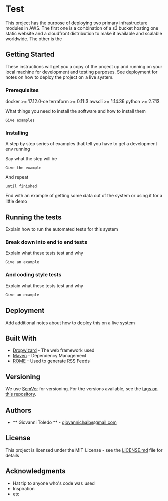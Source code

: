 # Test

This project has the purpose of deploying two primary infrastructure modules in AWS. The first one is a conbination of a s3 bucket hosting one static website and a cloudfront distribution to make it available and scalable worldwide. The other is the 

## Getting Started

These instructions will get you a copy of the project up and running on your local machine for development and testing purposes. See deployment for notes on how to deploy the project on a live system.

### Prerequisites


docker >= 17.12.0-ce
terraform >= 0.11.3 
awscli >= 1.14.36
python >= 2.7.13

What things you need to install the software and how to install them

```
Give examples
```

### Installing

A step by step series of examples that tell you have to get a development env running

Say what the step will be

```
Give the example
```

And repeat

```
until finished
```

End with an example of getting some data out of the system or using it for a little demo

## Running the tests

Explain how to run the automated tests for this system

### Break down into end to end tests

Explain what these tests test and why

```
Give an example
```

### And coding style tests

Explain what these tests test and why

```
Give an example
```

## Deployment

Add additional notes about how to deploy this on a live system

## Built With

* [Dropwizard](http://www.dropwizard.io/1.0.2/docs/) - The web framework used
* [Maven](https://maven.apache.org/) - Dependency Management
* [ROME](https://rometools.github.io/rome/) - Used to generate RSS Feeds

## Versioning

We use [SemVer](http://semver.org/) for versioning. For the versions available, see the [tags on this repository](https://github.com/your/project/tags). 

## Authors

* ** Giovanni Toledo ** - giovannichaib@gmail.com

## License

This project is licensed under the MIT License - see the [LICENSE.md](LICENSE.md) file for details

## Acknowledgments

* Hat tip to anyone who's code was used
* Inspiration
* etc


